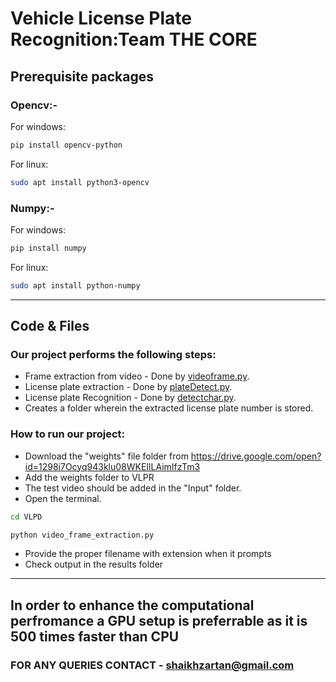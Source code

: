 # Vehicle License Plate Recognition:Team THE CORE

## Prerequisite packages
### Opencv:-

For windows:
```sh
pip install opencv-python
```
For linux:
```sh
sudo apt install python3-opencv
```
### Numpy:-

For windows:
```sh
pip install numpy
```
For linux:
```sh
sudo apt install python-numpy
```
---
## Code & Files

### Our project performs the following steps:
* Frame extraction from video - Done by [videoframe.py](videoframe.py).
* License plate extraction - Done by [plateDetect.py](plateDetect.py).
* License plate Recognition - Done by [detectchar.py](detectchar.py).
* Creates a folder wherein the extracted license plate number is stored.

### How to run our project:
* Download the "weights" file folder from https://drive.google.com/open?id=1298i7Ocyq943klu08WKEIlLAimIfzTm3
* Add the weights folder to VLPR 
* The test video should be added in the "Input" folder.
* Open the terminal.
```sh
cd VLPD
```
```python
python video_frame_extraction.py
```
* Provide the proper filename with extension when it prompts
* Check output in the results folder
---
## In order to enhance the computational perfromance a GPU setup is preferrable as it is 500 times faster than CPU

### FOR ANY QUERIES CONTACT - shaikhzartan@gmail.com
